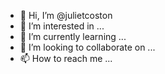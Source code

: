 - 👋 Hi, I’m @julietcoston
- 👀 I’m interested in ...
- 🌱 I’m currently learning ...
- 💞️ I’m looking to collaborate on ...
- 📫 How to reach me ...

<!---
julietcoston/julietcoston is a ✨ special ✨ repository because its `README.md` (this file) appears on your GitHub profile.
You can click the Preview link to take a look at your changes.
--->
